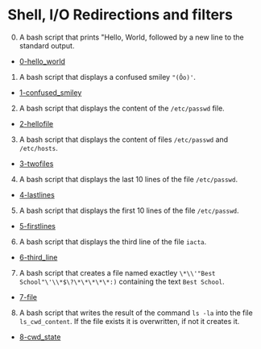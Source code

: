 # Shell, I/O Redirections and filters

0. A bash script that prints "Hello, World, followed by a new line to the standard output.

  * [0-hello_world](0-hello_world)

1. A bash script that displays a confused smiley `"(Ôo)'`.

  * [1-confused_smiley](1-confused_smiley)

2. A bash script that displays the content of the `/etc/passwd` file.

  * [2-hellofile](2-hellofile)

3. A bash script that displays the content of files `/etc/passwd` and `/etc/hosts`.

  * [3-twofiles](3-twofiles)

4. A bash script that displays the last 10 lines of the file `/etc/passwd`.

  * [4-lastlines](4-lastlines)

5. A bash script that displays the first 10 lines of the file `/etc/passwd`.

  * [5-firstlines](5-firstlines)

6. A bash script that displays the third line of the file `iacta`.

  * [6-third_line](6-third_line)

7. A bash script that creates a file named exactley `\*\\'"Best School"\'\\*$\?\*\*\*\*\*:)` containing the text `Best School`.

  * [7-file](7-file)

8. A bash script that writes the result of the command `ls -la` into the file `ls_cwd_content`. If the file exists it is overwritten, if not it creates it.

  * [8-cwd_state](8-cwd_state) 
